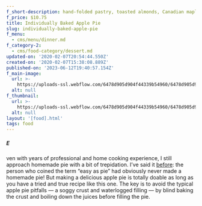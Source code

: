 ```yaml
---
f_short-description: hand-folded pastry, toasted almonds, Canadian maple ice cream
f_price: $10.75
title: Individually Baked Apple Pie
slug: individually-baked-apple-pie
f_menu:
  - cms/menu/dinner.md
f_category-2:
  - cms/food-category/dessert.md
updated-on: '2020-02-07T20:54:44.550Z'
created-on: '2020-02-07T15:38:08.889Z'
published-on: '2023-06-12T19:40:57.154Z'
f_main-image:
  url: >-
    https://uploads-ssl.webflow.com/6478d905d904f44339b54960/6478d905d904f44339b54b4f_Apple-Pie.jpg
  alt: null
f_thumbnail:
  url: >-
    https://uploads-ssl.webflow.com/6478d905d904f44339b54960/6478d905d904f44339b54b4e_Apple-Pie-Thumb.jpg
  alt: null
layout: '[food].html'
tags: food
---
```


##### E

ven with years of professional and home cooking experience, I still approach homemade pie with a bit of trepidation. I’ve said it [before](https://www.onceuponachef.com/recipes/perfect-pumpkin-pie.html): the person who coined the term “easy as pie” had obviously never made a homemade pie! But making a delicious apple pie is totally doable as long as you have a tried and true recipe like this one. The key is to avoid the typical apple pie pitfalls — a soggy crust and waterlogged filling — by blind baking the crust and boiling down the juices before filling the pie.
